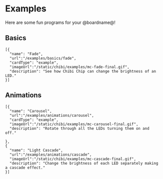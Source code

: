 # Examples

Here are some fun programs for your @boardname@!

## Basics

```codecard
[{
  "name": "Fade",
  "url":"/examples/basics/fade",
  "cardType": "example",
  "imageUrl":"/static/chibi/examples/mc-fade-final.gif",
  "description": "See how Chibi Chip can change the brightness of an LED."
}]
```

## Animations

```codecard
[{
  "name": "Carousel",
  "url":"/examples/animations/carousel",
  "cardType": "example",
  "imageUrl":"/static/chibi/examples/mc-carousel-final.gif",
  "description": "Rotate through all the LEDs turning them on and off."

}, 
{
  "name": "Light Cascade", 
  "url":"/examples/animations/cascade",
  "imageUrl":"/static/chibi/examples/mc-cascade-final.gif",
  "description": "Change the brightness of each LED separately making a cascade effect."
}]
```


